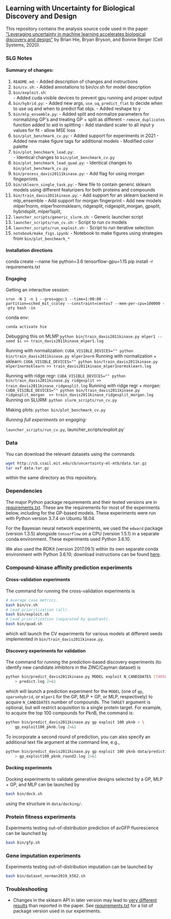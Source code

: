 ## Learning with Uncertainty for Biological Discovery and Design

This repository contains the analysis source code used in the paper ["Leveraging uncertainty in machine learning accelerates biological discovery and design"](https://www.cell.com/cell-systems/fulltext/S2405-4712(20)30364-1) by Brian Hie, Bryan Bryson, and Bonnie Berger (Cell Systems, 2020).




### SLG Notes 


#### Summary of changes: 

1. `README.md`: 
        - Added description of changes and instructions
2. `bin/cv.sh`: 
        - Added annotations to bin/cv.sh for model description
3. `bin/exploit.sh`:  
        - Added cuda visible devices to prevent gpu running and proper output
4. `bin/hybrid.py`: 
        - Added new args, `use_uq`, `predict_flat` to decide when to use uq and when to predict flat objs. 
        - Added reshape to y
5. `bin/mlp_ensemble.py`: 
        - Added split and normalize parameters for normalizing GP's and treating GP + split as different
        - `remove_duplicates` function added to aid in splitting
        - Add standard scaler to all input y values for fit
        - allow MSE loss 
6. `bin/plot_benchmark_cv.py`: 
        - Added support for experiments in 2021
        - Added new make figure tags for additional models
        - Modified color palette
7. `bin/plot_benchmark_lead.py`:        
        - Identical changes to `bin/plot_benchmark_cv.py`
8. `bin/plot_benchmark_lead_quad.py`: 
        - Identical changes to `bin/plot_benchmark_cv.py`
9. `bin/process_davis20111kinase.py`:
        - Add flag for using morgan fingeprrints
10. `bin/sklearn_single_task.py`: 
        - New file to contain generic sklearn models using different featurizers for both proteins and compounds 
11. `bin/train_davis2011kinase.py`: 
        - Add support for an sklearn backend  in mlp_ensemble
        - Add support for morgan fingerprint
        - Add new models mlper1norm, mlper1normsklearn, ridgesplit, ridgesplit_morgan, gpsplit, hybridsplit, mlper1split,
12. `launcher_scripts/generic_slurm.sh`: 
        - Generic launcher script
13. `launcher_scripts/run_cv.sh`: 
        - Script to run cv models
14. `launcher_scripts/run_exploit.sh`: 
        - Script to run iterative selection
15. `notebook/make_figs.ipynb`:
        - Notebook to make figures using strategies from `bin/plot_benchmark_*`


#### Installation directions

conda create --name hie python=3.6 tensorflow-gpu=1.15
pip install -r requirements.txt


#### Engaging 


Getting an interactive session:


`srun -N 1 -n 1 --gres=gpu:1 --time=1:00:00 --partition=sched_mit_ccoley --constraint=centos7 --mem-per-cpu=100000 --pty bash -in`

conda env: 

`conda activate hie`

Debugging this on MLMP `python bin/train_davis2011kinase.py mlper1 --seed $i >> train_davis2011kinase_mlper1.log`

Running with normalization: `CUDA_VISIBLE_DEVICES="" python bin/train_davis2011kinase.py mlper1norm`
Running with normalization + sklearn: `CUDA_VISIBLE_DEVICES="" python bin/train_davis2011kinase.py mlper1normsklearn >> train_davis2011kinase_mlper1normsklearn.log`

Running with ridge regr: `CUDA_VISIBLE_DEVICES="" python bin/train_davis2011kinase.py ridgesplit >> train_davis2011kinase_ridgesplit.log`
Running with ridge regr + morgan: `CUDA_VISIBLE_DEVICES="" python bin/train_davis2011kinase.py ridgesplit_morgan  >> train_davis2011kinase_ridgesplit_morgan.log`
Running on SLURM: `python slurm_scripts/run_cv.py`

Making plots: 
`python bin/plot_benchmark_cv.py`

*Running full experiments on engaging:* 

`launcher_scripts/run_cv.py`, launcher_scripts/exploit.py`


### Data

You can download the relevant datasets using the commands
```bash
wget http://cb.csail.mit.edu/cb/uncertainty-ml-mtb/data.tar.gz
tar xvf data.tar.gz
```
within the same directory as this repository.

### Dependencies

The major Python package requirements and their tested versions are in [requirements.txt](requirements.txt). These are the requirements for most of the experiments below, including for the GP-based models. These experiments were run with Python version 3.7.4 on Ubuntu 18.04.

For the Bayesian neural network experiments, we used the `edward` package (version 1.3.5) alongside `tensorflow` on a CPU (version 1.5.1) in a separate conda environment. These experiments used Python 3.6.10.

We also used the RDKit (version 2017.09.1) within its own separate conda environment with Python 3.6.10; download instructions can be found [here](https://www.rdkit.org/docs/Install.html).

### Compound-kinase affinity prediction experiments

#### Cross-validation experiments

The command for running the cross-validation experiments is
```bash
# Average case metrics.
bash bin/cv.sh
# Lead prioritization (all).
bash bin/exploit.sh
# Lead prioritization (separated by quadrant).
bash bin/quad.sh
```
which will launch the CV experiments for various models at different seeds implemented in `bin/train_davis2011kinase.py`.

#### Discovery experiments for validation

The command for running the prediction-based discovery experiments (to identify new candidate inhibitors in the ZINC/Cayman dataset) is
```bash
python bin/predict_davis2011kinase.py MODEL exploit N_CANDIDATES [TARGET] \
    > predict.log 2>&1
```
which will launch a prediction experiment for the `MODEL` (one of `gp`, `sparsehybrid`, or `mlper1` for the GP, MLP + GP, or MLP, respectively) to acquire `N_CANDIDATES` number of compounds. The `TARGET` argument is optional, but will restrict acquisition to a single protein target. For example, to acquire the top 100 compounds for PknB, the command is:
```bash
python bin/predict_davis2011kinase.py gp exploit 100 pknb > \
    gp_exploit100_pknb.log 2>&1
```

To incorporate a second round of prediction, you can also specify an additional text file argument at the command line, e.g.,
```bash
python bin/predict_davis2011kinase.py gp exploit 100 pknb data/prediction_results.txt \
    > gp_exploit100_pknb_round2.log 2>&1
```

#### Docking experiments

Docking experiments to validate generative designs selected by a GP, MLP + GP, and MLP can be launched by
```bash
bash bin/dock.sh
```
using the structure in `data/docking/`.

### Protein fitness experiments

Experiments testing out-of-distribution prediction of avGFP fluorescence can be launched by
```bash
bash bin/gfp.sh
```

### Gene imputation experiments

Experiments testing out-of-distribution imputation can be launched by
```bash
bash bin/dataset_norman2019_k562.sh
```

### Troubleshooting

- Changes in the sklearn API in later version may lead to [very different results](https://github.com/brianhie/uncertainty/issues/3) than reported in the paper. See [requirements.txt](requirements.txt) for a list of package version used in our experiments.
